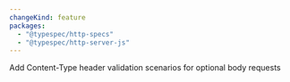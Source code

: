 ```yaml
---
changeKind: feature
packages:
  - "@typespec/http-specs"
  - "@typespec/http-server-js"
---
```


Add Content-Type header validation scenarios for optional body requests